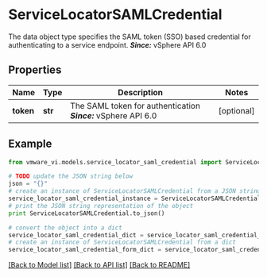 # ServiceLocatorSAMLCredential

The data object type specifies the SAML token (SSO) based credential for authenticating to a service endpoint.  ***Since:*** vSphere API 6.0 

## Properties
Name | Type | Description | Notes
------------ | ------------- | ------------- | -------------
**token** | **str** | The SAML token for authentication  ***Since:*** vSphere API 6.0  | [optional] 

## Example

```python
from vmware_vi.models.service_locator_saml_credential import ServiceLocatorSAMLCredential

# TODO update the JSON string below
json = "{}"
# create an instance of ServiceLocatorSAMLCredential from a JSON string
service_locator_saml_credential_instance = ServiceLocatorSAMLCredential.from_json(json)
# print the JSON string representation of the object
print ServiceLocatorSAMLCredential.to_json()

# convert the object into a dict
service_locator_saml_credential_dict = service_locator_saml_credential_instance.to_dict()
# create an instance of ServiceLocatorSAMLCredential from a dict
service_locator_saml_credential_form_dict = service_locator_saml_credential.from_dict(service_locator_saml_credential_dict)
```
[[Back to Model list]](../README.md#documentation-for-models) [[Back to API list]](../README.md#documentation-for-api-endpoints) [[Back to README]](../README.md)


